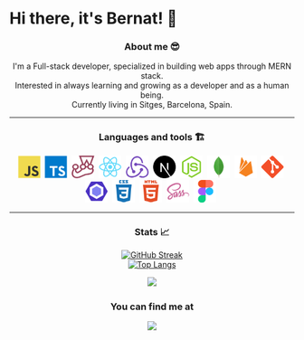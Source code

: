 <h1> Hi there, it's Bernat! 👋 </h1>

<section align="center">
    <h3>About me 😎</h3>
    <p>I'm a Full-stack developer, specialized in building web apps through MERN stack.<br />Interested in always learning and growing as a developer and as a human being.<br /> Currently living in Sitges, Barcelona, Spain.</p>
</section>

---

<section align="center">
    <h3>Languages and tools 🏗️</h3>
    <div>
        <img src="https://github.com/devicons/devicon/blob/master/icons/javascript/javascript-original.svg" title="JavaScript" alt="JavaScript" width="40" height="40"/>&nbsp;
        <img src="https://github.com/devicons/devicon/blob/master/icons/typescript/typescript-original.svg" title="TypeScript" alt="TypeScript" width="40" height="40"/>&nbsp;
        <img src="https://github.com/devicons/devicon/blob/master/icons/jest/jest-plain.svg" title="Jest" alt="Jest" width="40" height="40"/>&nbsp;
        <img src="https://github.com/devicons/devicon/blob/master/icons/react/react-original.svg" title="React" alt="React" width="40" height="40"/>&nbsp;
        <img src="https://github.com/devicons/devicon/blob/master/icons/redux/redux-original.svg" title="Redux" alt="Redux " width="40" height="40"/>&nbsp;
        <img src="https://github.com/devicons/devicon/blob/master/icons/nextjs/nextjs-original.svg" title="NextJS" alt="NextJS " width="40" height="40"/>&nbsp;
        <img src="https://github.com/devicons/devicon/blob/master/icons/nodejs/nodejs-original.svg" title="NodeJS" alt="NodeJS" width="40" height="40"/>&nbsp;
        <img src="https://github.com/devicons/devicon/blob/master/icons/mongodb/mongodb-original.svg" title="MongoDB" alt="MongoDB" width="40" height="40"/>&nbsp;
        <img src="https://github.com/devicons/devicon/blob/master/icons/firebase/firebase-plain.svg" title="Firebase" alt="Firebase" width="40" height="40"/>&nbsp;
        <img src="https://github.com/devicons/devicon/blob/master/icons/git/git-original.svg" title="Git" **alt="Git" width="40" height="40"/>&nbsp;
        <img src="https://github.com/devicons/devicon/blob/master/icons/eslint/eslint-original.svg" title="Eslint" alt="Eslint" width="40" height="40"/>&nbsp;
        <img src="https://github.com/devicons/devicon/blob/master/icons/css3/css3-plain-wordmark.svg"  title="CSS3" alt="CSS" width="40" height="40"/>&nbsp;
        <img src="https://github.com/devicons/devicon/blob/master/icons/html5/html5-plain-wordmark.svg" title="HTML5" alt="HTML" width="40" height="40"/>&nbsp;
        <img src="https://github.com/devicons/devicon/blob/master/icons/sass/sass-original.svg"  title="Sass" alt="Sass" width="40" height="40"/>&nbsp;
        <img src="https://github.com/devicons/devicon/blob/master/icons/figma/figma-original.svg" title="Figma" alt="Figma" width="40" height="40"/>&nbsp;
     </div>
</section>

---

<section align="center">
<h3>Stats 📈</h3>
    
[![GitHub Streak](http://github-readme-streak-stats.herokuapp.com?user=NatBernat&theme=vue-dark&background=273849)](https://git.io/streak-stats) <br />
[![Top Langs](https://github-readme-stats.vercel.app/api/top-langs/?username=NatBernat&layout=compact&theme=vue-dark)](https://github.com/anuraghazra/github-readme-stats)  
</section>
  
 <div id="header" align="center">
  <img src="https://media.giphy.com/media/fQZX2aoRC1Tqw/giphy.gif" width="200"/>
</div>

<h3 align="center">
  You can find me at
</h3>

<p align="center">
  <a href="https://www.linkedin.com/in/bernat-arcusa-rubio/">
    <img src="https://img.shields.io/badge/LinkedIn-%230077B5.svg?&style=flat-square&logo=linkedin&logoColor=white" />
  </a>
</p>
